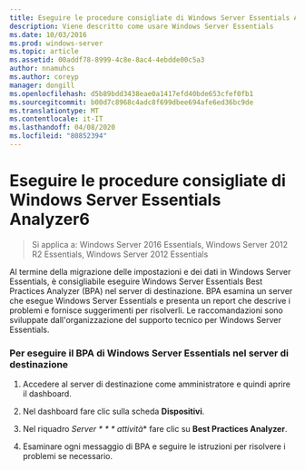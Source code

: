 ```yaml
---
title: Eseguire le procedure consigliate di Windows Server Essentials Analyzer6
description: Viene descritto come usare Windows Server Essentials
ms.date: 10/03/2016
ms.prod: windows-server
ms.topic: article
ms.assetid: 00addf78-8999-4c8e-8ac4-4ebdde00c5a3
author: nnamuhcs
ms.author: coreyp
manager: dongill
ms.openlocfilehash: d5b89bdd3438eae0a1417efd40bde653cfef0fb1
ms.sourcegitcommit: b00d7c8968c4adc8f699dbee694afe6ed36bc9de
ms.translationtype: MT
ms.contentlocale: it-IT
ms.lasthandoff: 04/08/2020
ms.locfileid: "80852394"
---
```

# <a name="run-the-windows-server-essentials-best-practices-analyzer6"></a>Eseguire le procedure consigliate di Windows Server Essentials Analyzer6

>Si applica a: Windows Server 2016 Essentials, Windows Server 2012 R2 Essentials, Windows Server 2012 Essentials

Al termine della migrazione delle impostazioni e dei dati in Windows Server Essentials, è consigliabile eseguire Windows Server Essentials Best Practices Analyzer (BPA) nel server di destinazione. BPA esamina un server che esegue Windows Server Essentials e presenta un report che descrive i problemi e fornisce suggerimenti per risolverli. Le raccomandazioni sono sviluppate dall'organizzazione del supporto tecnico per Windows Server Essentials.  
  
### <a name="to-run-the--windows-server-essentials-bpa-on-the-destination-server"></a>Per eseguire il BPA di Windows Server Essentials nel server di destinazione  
  
1.  Accedere al server di destinazione come amministratore e quindi aprire il dashboard.  
  
2.  Nel dashboard fare clic sulla scheda **Dispositivi**.  
  
3.  Nel riquadro *Server * * * attività** fare clic su **Best Practices Analyzer**.  
  
4.  Esaminare ogni messaggio di BPA e seguire le istruzioni per risolvere i problemi se necessario.
